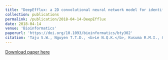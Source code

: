 ```yaml
---
title: "DeepEfflux: a 2D convolutional neural network model for identifying families of efflux proteins in transporters"
collection: publications
permalink: /publication/2018-04-14-DeepEfflux
date: 2018-04-14
venue: 'Bioinformatics'
paperurl: 'https://doi.org/10.1093/bioinformatics/bty302'
citation: 'Taju S.W., Nguyen T.T.D., <b>Le N.Q.K.</b>, Kusuma R.M.I., & Ou Y.Y. (2018). DeepEfflux: a 2D convolutional neural network model for identifying families of efflux proteins in transporters. <i>Bioinformatics</i>, 34(18), 3111-3117.'
---
```


[Download paper here](https://doi.org/10.1093/bioinformatics/bty302)
